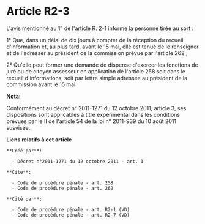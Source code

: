 # Article R2-3

L'avis mentionné au 1° de l'article R. 2-1 informe la personne tirée au sort : 

1° Que, dans un délai de dix jours à compter de la réception du recueil d'information et, au plus tard, avant le 15 mai, elle
est tenue de le renseigner et de l'adresser au président de la commission prévue par l'article 262 ; 

2° Qu'elle peut former une demande de dispense d'exercer les fonctions de juré ou de citoyen assesseur en application de
l'article 258 soit dans le recueil d'informations, soit par lettre simple adressée au président de la commission avant le 15
mai.

**Nota:**

Conformément au décret n° 2011-1271 du 12 octobre 2011, article 3, ses dispositions sont applicables à titre expérimental
dans les conditions prévues par le II de l'article 54 de la loi n° 2011-939 du 10 août 2011 susvisée.

**Liens relatifs à cet article**

	**Créé par**:

	  - Décret n°2011-1271 du 12 octobre 2011 - art. 1

	**Cite**:

	  - Code de procédure pénale - art. 258
	  - Code de procédure pénale - art. 262

	**Cité par**:

	  - Code de procédure pénale - art. R2-1 (VD)
	  - Code de procédure pénale - art. R2-7 (VD)
